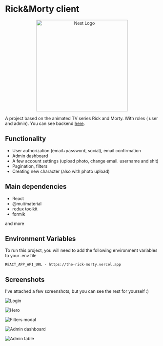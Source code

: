 
# Rick&Morty client
<p align="center">
  <a href="https://the-rick-morty.vercel.app" target="_blank"><img src="https://www.freepnglogos.com/uploads/rick-and-morty-png/rick-and-morty-portal-shoes-white-clothing-zavvi-23.png" width="300" alt="Nest Logo" /></a>
</p>


A project based on the animated TV series Rick and Morty.
With roles ( user and admin). You can see backend [here](https://github.com/moneyandfame7/rick-morty-api-nest).


## Functionality

- User authorization (email+password, social), email confirmation
- Admin dashboard
- A few account settings (upload photo, change email. username and shit)
- Pagination, filters
- Creating new character (also with photo upload)

## Main dependencies

- React
- @mui/material
- redux toolkit
- formik

and more




## Environment Variables

To run this project, you will need to add the following environment variables to your .env file

`REACT_APP_API_URL - https://the-rick-morty.vercel.app` 



## Screenshots

I've attached a few screenshots, but you can see the rest for yourself :)

![Login](https://github.com/moneyandfame7/rick-morty/assets/56450363/bb5050cc-98f0-4a3c-bd21-1008030902a2)

![Hero](https://github.com/moneyandfame7/rick-morty/assets/56450363/5030bc03-0ee4-4cfd-aeaa-89e775a63558)

![Filters modal](https://github.com/moneyandfame7/rick-morty/assets/56450363/1b1589c1-ba05-4c4f-b5a2-322f2c2443da)

![Admin dashboard](https://github.com/moneyandfame7/rick-morty/assets/56450363/64f6b4e9-dce0-49f3-b998-eb1283a435a5)

![Admin table](https://github.com/moneyandfame7/rick-morty/assets/56450363/8cc1887c-cd88-469e-8ced-0d35f351dae0)

